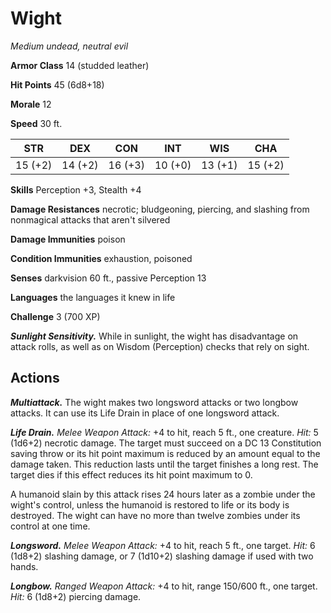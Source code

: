 
# Wight

*Medium undead, neutral evil*

**Armor Class** 14 (studded leather)

**Hit Points** 45 (6d8+18)

**Morale** 12

**Speed** 30 ft.

| STR     | DEX     | CON     | INT     | WIS     | CHA     |
|---------|---------|---------|---------|---------|---------|
| 15 (+2) | 14 (+2) | 16 (+3) | 10 (+0) | 13 (+1) | 15 (+2) |

**Skills** Perception +3, Stealth +4

**Damage Resistances** necrotic; bludgeoning, piercing, and slashing from nonmagical attacks that aren't silvered

**Damage Immunities** poison

**Condition Immunities** exhaustion, poisoned

**Senses** darkvision 60 ft., passive Perception 13

**Languages** the languages it knew in life

**Challenge** 3 (700 XP)

***Sunlight Sensitivity.*** While in sunlight, the wight has disadvantage on attack rolls, as well as on Wisdom (Perception) checks that rely on sight.

## Actions

***Multiattack.*** The wight makes two longsword attacks or two longbow attacks. It can use its Life Drain in place of one longsword attack.

***Life Drain.*** *Melee Weapon Attack:* +4 to hit, reach 5 ft., one creature. *Hit:* 5 (1d6+2) necrotic damage. The target must succeed on a DC 13 Constitution saving throw or its hit point maximum is reduced by an amount equal to the damage taken. This reduction lasts until the target finishes a long rest. The target dies if this effect reduces its hit point maximum to 0.

A humanoid slain by this attack rises 24 hours later as a zombie under the wight's control, unless the humanoid is restored to life or its body is destroyed. The wight can have no more than twelve zombies under its control at one time.

***Longsword.*** *Melee Weapon Attack:* +4 to hit, reach 5 ft., one target. *Hit:* 6 (1d8+2) slashing damage, or 7 (1d10+2) slashing damage if used with two hands.

***Longbow.*** *Ranged Weapon Attack:* +4 to hit, range 150/600 ft., one target. *Hit:* 6 (1d8+2) piercing damage.
